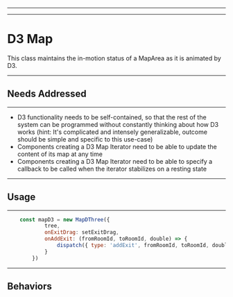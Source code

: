 
---
---

# D3 Map
This class maintains the in-motion status of a MapArea as it is animated by D3.

---

## Needs Addressed

---

- D3 functionality needs to be self-contained, so that the rest of the system can be programmed without
constantly thinking about how D3 works (hint:  It's complicated and intensely generalizable, outcome
should be simple and specific to this use-case)
- Components creating a D3 Map Iterator need to be able to update the content of its map at any time
- Components creating a D3 Map Iterator need to be able to specify a callback to be called when the
iterator stabilizes on a resting state

---

## Usage

---

```js
    const mapD3 = new MapDThree({
            tree,
            onExitDrag: setExitDrag,
            onAddExit: (fromRoomId, toRoomId, double) => {
                dispatch({ type: 'addExit', fromRoomId, toRoomId, double })
            }
        })
```

---

## Behaviors

